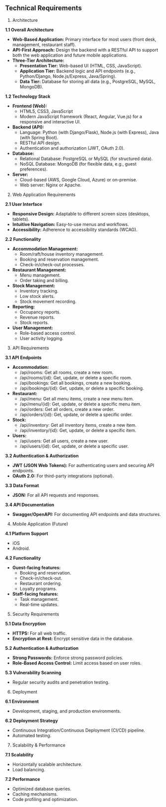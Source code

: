 
## Technical Requirements 
1. Architecture

**1.1 Overall Architecture**

- **Web-Based Application:** Primary interface for most users (front desk, management, restaurant staff).
- **API-First Approach:** Design the backend with a RESTful API to support both the web application and future mobile applications.
- **Three-Tier Architecture:**
    - **Presentation Tier:** Web-based UI (HTML, CSS, JavaScript).
    - **Application Tier:** Backend logic and API endpoints (e.g., Python/Django, Node.js/Express, Java/Spring).
    - **Data Tier:** Database for storing all data (e.g., PostgreSQL, MySQL, MongoDB).

**1.2 Technology Stack**

- **Frontend (Web):**
    - HTML5, CSS3, JavaScript
    - Modern JavaScript framework (React, Angular, Vue.js) for a responsive and interactive UI.
- **Backend (API):**
    - Language: Python (with Django/Flask), Node.js (with Express), Java (with Spring Boot).
    - RESTful API design.
    - Authentication and authorization (JWT, OAuth 2.0).
- **Database:**
    - Relational Database: PostgreSQL or MySQL (for structured data).
    - NoSQL Database: MongoDB (for flexible data, e.g., guest preferences).
- **Server:**
    - Cloud-based (AWS, Google Cloud, Azure) or on-premise.
    - Web server: Nginx or Apache.
2. Web Application Requirements

**2.1 User Interface**

- **Responsive Design:** Adaptable to different screen sizes (desktops, tablets).
- **Intuitive Navigation:** Easy-to-use menus and workflows.
- **Accessibility:** Adherence to accessibility standards (WCAG).

**2.2 Functionality**

- **Accommodation Management:**
    - Room/raft/house inventory management.
    - Booking and reservation management.
    - Check-in/check-out processes.
- **Restaurant Management:**
    - Menu management.
    - Order taking and billing.
- **Stock Management:**
    - Inventory tracking.
    - Low stock alerts.
    - Stock movement recording.
- **Reporting:**
    - Occupancy reports.
    - Revenue reports.
    - Stock reports.
- **User Management:**
    - Role-based access control.
    - User activity logging.
3. API Requirements

**3.1 API Endpoints**

- **Accommodation:**
    - /api/rooms: Get all rooms, create a new room.
    - /api/rooms/{id}: Get, update, or delete a specific room.
    - /api/bookings: Get all bookings, create a new booking.
    - /api/bookings/{id}: Get, update, or delete a specific booking.
- **Restaurant:**
    - /api/menu: Get all menu items, create a new menu item.
    - /api/menu/{id}: Get, update, or delete a specific menu item.
    - /api/orders: Get all orders, create a new order.
    - /api/orders/{id}: Get, update, or delete a specific order.
- **Stock:**
    - /api/inventory: Get all inventory items, create a new item.
    - /api/inventory/{id}: Get, update, or delete a specific item.
- **Users:**
    - /api/users: Get all users, create a new user.
    - /api/users/{id}: Get, update, or delete a specific user.

**3.2 Authentication & Authorization**

- **JWT (JSON Web Tokens):** For authenticating users and securing API endpoints.
- **OAuth 2.0:** For third-party integrations (optional).

**3.3 Data Format**

- **JSON:** For all API requests and responses.

**3.4 API Documentation**

- **Swagger/OpenAPI:** For documenting API endpoints and data structures.

4. Mobile Application (Future)

**4.1 Platform Support**

- iOS
- Android.

**4.2 Functionality**

- **Guest-facing features:**
    - Booking and reservation.
    - Check-in/check-out.
    - Restaurant ordering.
    - Loyalty programs.
- **Staff-facing features:**
    - Task management.
    - Real-time updates.

5. Security Requirements

**5.1 Data Encryption**

- **HTTPS:** For all web traffic.
- **Encryption at Rest:** Encrypt sensitive data in the database.

**5.2 Authentication & Authorization**

- **Strong Passwords:** Enforce strong password policies.
- **Role-Based Access Control:** Limit access based on user roles.

**5.3 Vulnerability Scanning**

- Regular security audits and penetration testing.

6. Deployment

**6.1 Environment**

- Development, staging, and production environments.

**6.2 Deployment Strategy**

- Continuous Integration/Continuous Deployment (CI/CD) pipeline.
- Automated testing.

7. Scalability & Performance

**7.1 Scalability**

- Horizontally scalable architecture.
- Load balancing.

**7.2 Performance**

- Optimized database queries.
- Caching mechanisms.
- Code profiling and optimization.